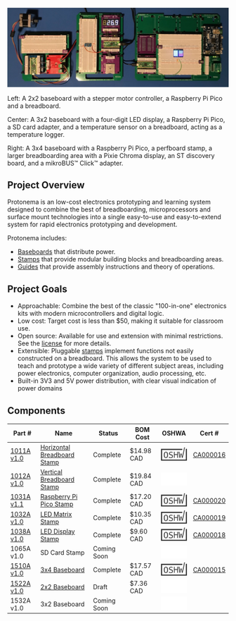 ![Photo of three different Protonema baseboards with various modules](./images/header.jpg)

Left: A 2x2 baseboard with a stepper motor controller, a Raspberry Pi Pico and a breadboard.

Center: A 3x2 baseboard with a four-digit LED display, a Raspberry Pi Pico, a SD card adapter, and a temperature sensor on a breadboard, acting as a temperature logger.

Right: A 3x4 baseboard with a Raspberry Pi Pico, a perfboard stamp, a larger breadboarding area with a Pixie Chroma display, an ST discovery board, and a mikroBUS™ Click™ adapter.

## Project Overview
Protonema is an low-cost electronics prototyping and learning system designed to combine the best of breadboarding, microprocessors and surface mount technologies into a single easy-to-use and easy-to-extend system for rapid electronics prototyping and development.

Protonema includes:
* [Baseboards](baseboards/readme.md) that distribute power.
* [Stamps](stamps/readme.md) that provide modular building blocks and breadboarding areas.
* [Guides](guides/readme.md) that provide assembly instructions and theory of operations.

## Project Goals
* Approachable: Combine the best of the classic "100-in-one" electronics kits with modern microcontrollers and digital logic.
* Low cost: Target cost is less than $50, making it suitable for classroom use.
* Open source: Available for use and extension with minimal restrictions. See the [license](./license,md) for more details.
* Extensible: Pluggable [stamps](stamps/readme.md) implement functions not easily constructed on a breadboard. This allows the system to be used to teach and prototype a wide variety of different subject areas, including power electronics, computer organization, audio processing, etc.
* Built-in 3V3 and 5V power distribution, with clear visual indication of power domains

## Components

Part # | Name | Status | BOM Cost | OSHWA | Cert # |
|-|-|-|-|-|-|
| [1011A v1.0](./stamps/1011A) | [Horizontal Breadboard Stamp](./stamps/1011A) | Complete | $14.98 CAD | ![OSHWA Logo](./images/oshwa_cert_logo.png) | [CA000016](https://certification.oshwa.org/ca000016.html) |
| [1012A v1.0](./stamps/1012A) | [Vertical Breadboard Stamp](./stamps/1012A)  | Complete | $19.84 CAD | ![Not OSHWA Certified](./images/oshwa_cert_no.png) | |
| [1031A v1.1](./stamps/1031A) | [Raspberry Pi Pico Stamp](./stamps/1031A) | Complete | $17.20 CAD | ![OSHWA Logo](./images/oshwa_cert_logo.png) | [CA000020](https://certification.oshwa.org/ca000020.html) |
| [1032A v1.0](./stamps/1032A) | [LED Matrix Stamp](./stamps/1032A) | Complete | $10.35 CAD | ![OSHWA Logo](./images/oshwa_cert_logo.png) | [CA000019](https://certification.oshwa.org/ca000019.html) |
| [1038A v1.0](./stamps/1038A) | [LED Display Stamp](./stamps/1038A) | Complete | $9.60 CAD | ![OSHWA Logo](./images/oshwa_cert_logo.png) | [CA000018](https://certification.oshwa.org/ca000018.html) |
| 1065A v1.0 | SD Card Stamp | Coming Soon | | ![Not OSHWA Certified](./images/oshwa_cert_no.png) | |
| [1510A v1.0](./baseboards/1510A) | [3x4 Baseboard](./baseboards/1510A) | Complete | $17.57 CAD | ![OSHWA Logo](./images/oshwa_cert_logo.png) | [CA000015](https://certification.oshwa.org/ca000015.html) |
| [1522A v1.0](./baseboards/1522A) | [2x2 Baseboard](./baseboards/1522A) | Draft | $7.36 CAD | ![Not OSHWA Certified](./images/oshwa_cert_no.png) | |
| 1532A v1.0 | 3x2 Baseboard | Coming Soon | | ![Not OSHWA Certified](./images/oshwa_cert_no.png) | |
